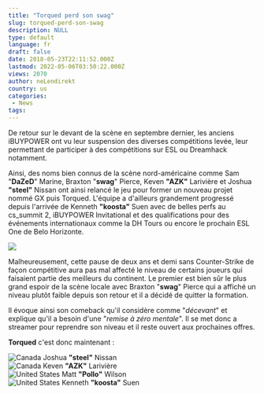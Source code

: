 ```yaml
---
title: "Torqued perd son swag"
slug: torqued-perd-son-swag
description: NULL
type: default
language: fr
draft: false
date: 2018-05-23T22:11:52.000Z
lastmod: 2022-05-06T03:50:22.000Z
views: 2070
author: neLendirekt
country: us
categories:
 - News
tags:
---
```

De retour sur le devant de la scène en septembre dernier, les anciens iBUYPOWER ont vu leur suspension des diverses compétitions levée, leur permettant de participer à des compétitions sur ESL ou Dreamhack notamment. 

Ainsi, des noms bien connus de la scène nord-américaine comme Sam "**DaZeD**" Marine, Braxton "**swag**" Pierce, Keven **"AZK"** Larivière et Joshua **"steel"** Nissan ont ainsi relancé le jeu pour former un nouveau projet nommé GX puis Torqued. L'équipe a d'ailleurs grandement progressé depuis l'arrivée de Kenneth **"koosta"** Suen avec de belles perfs au cs\_summit 2, iBUYPOWER Invitational et des qualifications pour des événements internationaux comme la DH Tours ou encore le prochain ESL One de Belo Horizonte.

![](https://flickshot-ue.s3.eu-west-2.amazonaws.com/flickshot/article/5b05e207163b7/images/kmhTgg6Bw4eDd8Rv2qL03BYlhHdkcgUvv54Q2eSp.jpeg)

Malheureusement, cette pause de deux ans et demi sans Counter-Strike de façon compétitive aura pas mal affecté le niveau de certains joueurs qui faisaient partie des meilleurs du continent. Le premier est bien sûr le plus grand espoir de la scène locale avec Braxton "**swag**" Pierce qui a affiché un niveau plutôt faible depuis son retour et il a décidé de quitter la formation.

Il évoque ainsi son comeback qu'il considère comme "_décevant_" et explique qu'il a besoin d'une "_remise à zéro mentale_". Il se met donc a streamer pour reprendre son niveau et il reste ouvert aux prochaines offres.

**Torqued** c'est donc maintenant :

![Canada](/images/countries/ca.svg)⁠ Joshua **"steel"** Nissan  
![Canada](/images/countries/ca.svg)⁠ Keven **"AZK"** Larivière  
![United States](/images/countries/us.svg)⁠ Matt **"Pollo"** Wilson  
![United States](/images/countries/us.svg)⁠ Kenneth **"koosta"** Suen
